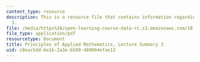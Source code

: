```yaml
---
content_type: resource
description: This is a resource file that contains information regarding lecture summary
  3.
file: /media/https%3A/open-learning-course-data-rc.s3.amazonaws.com/18-311-principles-of-applied-mathematics-spring-2014/c0eac5dd6e1b2a3eb589489004efae13_MIT18_311S14_Lecture3.pdf
file_type: application/pdf
resourcetype: Document
title: Principles of Applied Mathematics, Lecture Summary 3
uid: c0eac5dd-6e1b-2a3e-b589-489004efae13
---
```

